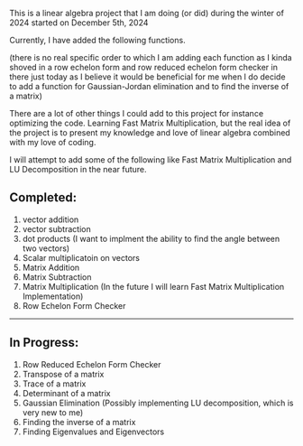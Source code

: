 This is a linear algebra project that I am doing (or did) during the winter of 2024
started on December 5th, 2024


Currently, I have added the following functions. 

(there is no real specific order to which I am adding
each function as I kinda shoved in a row echelon form and row reduced echelon form checker in there just today 
as I believe it would be beneficial for me when I do decide to add a function for Gaussian-Jordan elimination
and to find the inverse of a matrix)

There are a lot of other things I could add to this project for instance optimizing the code. 
Learning Fast Matrix Multiplication, but the real idea of the project is to present my knowledge and love of 
linear algebra combined with my love of coding. 

I will attempt to add some of the following like Fast Matrix Multiplication and LU Decomposition in the near future.

Completed:
-----------------------------------------------------------------------------------------------------
1. vector addition
2. vector subtraction
3. dot products (I want to implment the ability to find the angle between two vectors)
4. Scalar multiplicatoin on vectors
5. Matrix Addition
6. Matrix Subtraction
7. Matrix Multiplication (In the future I will learn Fast Matrix Multiplication Implementation)
8. Row Echelon Form Checker 
-----------------------------------------------------------------------------------------------------
In Progress:
-----------------------------------------------------------------------------------------------------
1. Row Reduced Echelon Form Checker
2. Transpose of a matrix
3. Trace of a matrix
4. Determinant of a matrix
5. Gaussian Elimination (Possibly implementing LU decomposition, which is very new to me)
6. Finding the inverse of a matrix
7. Finding Eigenvalues and Eigenvectors
